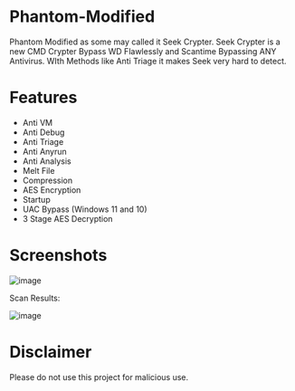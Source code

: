 # Phantom-Modified
Phantom Modified as some may called it Seek Crypter. Seek Crypter is a new CMD Crypter Bypass WD Flawlessly and Scantime Bypassing ANY Antivirus. WIth Methods like Anti Triage it makes Seek very hard to detect.

# Features
- Anti VM
- Anti Debug
- Anti Triage
- Anti Anyrun
- Anti Analysis
- Melt File
- Compression
- AES Encryption
- Startup
- UAC Bypass (Windows 11 and 10)
- 3 Stage AES Decryption

# Screenshots
![image](https://github.com/user-attachments/assets/21e6f80a-c43d-496b-a59c-e51dccff51c3)

Scan Results:

![image](https://github.com/user-attachments/assets/b3318cf8-f415-4a76-82af-82f5329cc92f)

# Disclaimer
Please do not use this project for malicious use.
